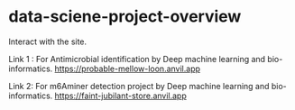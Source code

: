 # data-sciene-project-overview
Interact with the site.


Link 1 : 
For Antimicrobial identification by Deep machine learning and bio-informatics.
https://probable-mellow-loon.anvil.app

Link 2:
For m6Aminer detection project by Deep machine learning and bio-informatics.
https://faint-jubilant-store.anvil.app
